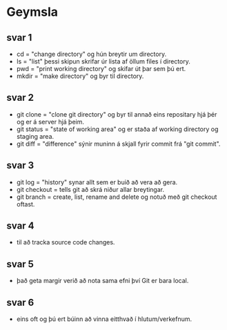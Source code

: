 # Geymsla
## svar 1
* cd = "change directory" og hún breytir um directory.
* ls = "list" þessi skipun skrifar úr lista af öllum files í directory.
* pwd = "print working directory" og skifar út þar sem þú ert.
* mkdir = "make directory" og byr til directory.
## svar 2
* git clone = "clone git directory" og byr til annað eins repositary hjá þér og er á server hjá þeim.
* git status = "state of working area" og er staða af working directory og staging area.
* git diff = "difference" sýnir muninn á skjall fyrir commit frá "git commit".
## svar 3
* git log = "history" synar allt sem er buið að vera að gera.
* git checkout = tells git að skrá niður allar breytingar.
* git branch = create, list, rename and delete og notuð með git checkout oftast.
## svar 4
* til að tracka source code changes.
## svar 5
* það geta margir verið að nota sama efni því Git er bara local.
## svar 6
* eins oft og þú ert búinn að vinna eitthvað í hlutum/verkefnum.


